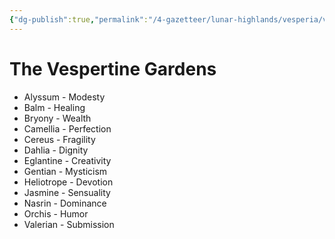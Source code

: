 ```yaml
---
{"dg-publish":true,"permalink":"/4-gazetteer/lunar-highlands/vesperia/vespertine-gardens/"}
---
```


# The Vespertine Gardens

- Alyssum - Modesty
- Balm - Healing
- Bryony - Wealth
- Camellia - Perfection
- Cereus - Fragility
- Dahlia - Dignity
- Eglantine - Creativity
- Gentian - Mysticism
- Heliotrope - Devotion
- Jasmine - Sensuality
- Nasrin - Dominance
- Orchis - Humor
- Valerian - Submission 

